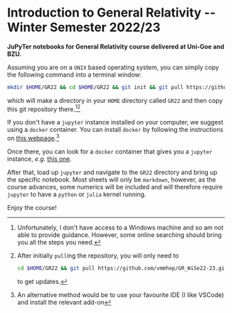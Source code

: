 # Introduction to General Relativity -- Winter Semester 2022/23

**JuPyTer notebooks for General Relativity course delivered at Uni-Goe and BZU.**

Assuming you are on a `UNIX` based operating system, you can simply copy the following command into a terminal window:
```bash
mkdir $HOME/GR22 && cd $HOME/GR22 && git init && git pull https://github.com/vmmhep/GR_WiSe22-23.git
```
which will make a directory in your `HOME` directory called `GR22` and then copy this git repository there.[^0][^1]
[^0]: Unfortunately, I don't have access to a Windows machine and so am not able to provide guidance.  However, some online searching should bring you all the steps you need.

[^1]: After initially `pull`ing the repository, you will only need to 
    ```bash
    cd $HOME/GR22 && git pull https://github.com/vmmhep/GR_WiSe22-23.git
    ``` 
    to get updates.

If you don't have a `jupyter` instance installed on your computer, we suggest using a `docker` container.  You can install `docker` by following the instructions on [this webpage](https://docs.docker.com/get-docker/).[^2]

[^2]: An alternative method would be to use your favourite IDE (I like VSCode) and install the relevant add-on

Once there, you can look for a `docker` container that gives you a `jupyter` instance, _e.g._ [this one](https://hub.docker.com/r/mikebirdgeneau/jupyterlab).

After that, load up `jupyter` and navigate to the `GR22` directory and bring up the specific notebook.  Most sheets will only be `markdown`, however, as the course advances, some numerics will be included and will therefore require `jupyter` to have a `python` or `julia` kernel running.

Enjoy the course!